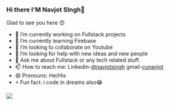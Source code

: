 ### Hi there I'M Navjot SIngh👋
  Glad to see you here 😍
 
- 🔭 I’m currently working on Fullstack projects
- 🌱 I’m currently learning Firebase
- 👯 I’m looking to collaborate on Youtube
- 🤔 I’m looking for help with new ideas and new people
- 💬 Ask me about Fullstack or any tech related stuff.
- 📫 How to reach me: Linkedin-[@navjotsingh](https://www.linkedin.com/in/navjot-singh-4900241b4/)
gmail-[cunavjot](cunavjot@gmail.com)
- 😄 Pronouns: He/His
- ⚡ Fun fact: i code in dreams also😂

<img src="https://github-readme-stats.vercel.app/api?username=navjot11022001&&show_icons=true&title_color=ffffff&icon_color=bb2acf&text_color=daf7dc&bg_color=151515">

